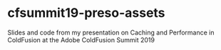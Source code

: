 # cfsummit19-preso-assets
Slides and code from my presentation on Caching and Performance in ColdFusion at the Adobe ColdFusion Summit 2019
